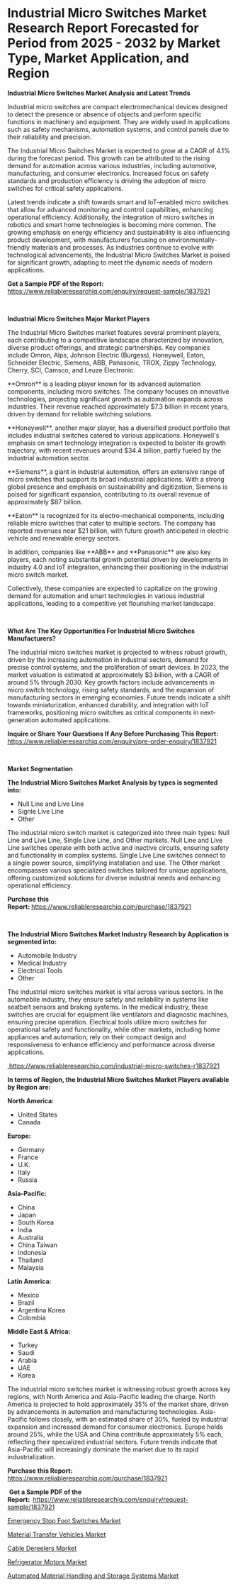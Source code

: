 <p><h1>Industrial Micro Switches Market Research Report Forecasted for Period from 2025 -  2032 by Market Type, Market Application, and Region</h1></p><p><strong>Industrial Micro Switches Market Analysis and Latest Trends</strong></p>
<p><p>Industrial micro switches are compact electromechanical devices designed to detect the presence or absence of objects and perform specific functions in machinery and equipment. They are widely used in applications such as safety mechanisms, automation systems, and control panels due to their reliability and precision. </p><p>The Industrial Micro Switches Market is expected to grow at a CAGR of 4.1% during the forecast period. This growth can be attributed to the rising demand for automation across various industries, including automotive, manufacturing, and consumer electronics. Increased focus on safety standards and production efficiency is driving the adoption of micro switches for critical safety applications. </p><p>Latest trends indicate a shift towards smart and IoT-enabled micro switches that allow for advanced monitoring and control capabilities, enhancing operational efficiency. Additionally, the integration of micro switches in robotics and smart home technologies is becoming more common. The growing emphasis on energy efficiency and sustainability is also influencing product development, with manufacturers focusing on environmentally-friendly materials and processes. As industries continue to evolve with technological advancements, the Industrial Micro Switches Market is poised for significant growth, adapting to meet the dynamic needs of modern applications.</p></p>
<p><strong>Get a Sample PDF of the Report:&nbsp;</strong> <a href="https://www.reliableresearchiq.com/enquiry/request-sample/1837921?utm_campaign=99&utm_medium=2&utm_source=Github&utm_content=ia&utm_term=09042025&utm_id=industrial-micro-switches">https://www.reliableresearchiq.com/enquiry/request-sample/1837921</a></p>
<p>&nbsp;</p>
<p><strong>Industrial Micro Switches Major Market Players</strong></p>
<p><p>The Industrial Micro Switches market features several prominent players, each contributing to a competitive landscape characterized by innovation, diverse product offerings, and strategic partnerships. Key companies include Omron, Alps, Johnson Electric (Burgess), Honeywell, Eaton, Schneider Electric, Siemens, ABB, Panasonic, TROX, Zippy Technology, Cherry, SCI, Camsco, and Leuze Electronic.</p><p>**Omron** is a leading player known for its advanced automation components, including micro switches. The company focuses on innovative technologies, projecting significant growth as automation expands across industries. Their revenue reached approximately $7.3 billion in recent years, driven by demand for reliable switching solutions.</p><p>**Honeywell**, another major player, has a diversified product portfolio that includes industrial switches catered to various applications. Honeywell's emphasis on smart technology integration is expected to bolster its growth trajectory, with recent revenues around $34.4 billion, partly fueled by the industrial automation sector.</p><p>**Siemens**, a giant in industrial automation, offers an extensive range of micro switches that support its broad industrial applications. With a strong global presence and emphasis on sustainability and digitization, Siemens is poised for significant expansion, contributing to its overall revenue of approximately $87 billion.</p><p>**Eaton** is recognized for its electro-mechanical components, including reliable micro switches that cater to multiple sectors. The company has reported revenues near $21 billion, with future growth anticipated in electric vehicle and renewable energy sectors.</p><p>In addition, companies like **ABB** and **Panasonic** are also key players, each noting substantial growth potential driven by developments in industry 4.0 and IoT integration, enhancing their positioning in the industrial micro switch market.</p><p>Collectively, these companies are expected to capitalize on the growing demand for automation and smart technologies in various industrial applications, leading to a competitive yet flourishing market landscape.</p></p>
<p>&nbsp;</p>
<p><strong>What Are The Key Opportunities For Industrial Micro Switches Manufacturers?</strong></p>
<p><p>The industrial micro switches market is projected to witness robust growth, driven by the increasing automation in industrial sectors, demand for precise control systems, and the proliferation of smart devices. In 2023, the market valuation is estimated at approximately $3 billion, with a CAGR of around 5% through 2030. Key growth factors include advancements in micro switch technology, rising safety standards, and the expansion of manufacturing sectors in emerging economies. Future trends indicate a shift towards miniaturization, enhanced durability, and integration with IoT frameworks, positioning micro switches as critical components in next-generation automated applications.</p></p>
<p><strong>Inquire or Share Your Questions If Any Before Purchasing This Report:</strong> <a href="https://www.reliableresearchiq.com/enquiry/pre-order-enquiry/1837921?utm_campaign=99&utm_medium=2&utm_source=Github&utm_content=ia&utm_term=09042025&utm_id=industrial-micro-switches">https://www.reliableresearchiq.com/enquiry/pre-order-enquiry/1837921</a></p>
<p>&nbsp;</p>
<p><strong>Market Segmentation</strong></p>
<p><strong>The Industrial Micro Switches Market Analysis by types is segmented into:</strong></p>
<p><ul><li>Null Line and Live Line</li><li>Signle Live Line</li><li>Other</li></ul></p>
<p><p>The industrial micro switch market is categorized into three main types: Null Line and Live Line, Single Live Line, and Other markets. Null Line and Live Line switches operate with both active and inactive circuits, ensuring safety and functionality in complex systems. Single Live Line switches connect to a single power source, simplifying installation and use. The Other market encompasses various specialized switches tailored for unique applications, offering customized solutions for diverse industrial needs and enhancing operational efficiency.</p></p>
<p><strong>Purchase this Report:&nbsp;</strong><a href="https://www.reliableresearchiq.com/purchase/1837921?utm_campaign=99&utm_medium=2&utm_source=Github&utm_content=ia&utm_term=09042025&utm_id=industrial-micro-switches">https://www.reliableresearchiq.com/purchase/1837921</a></p>
<p>&nbsp;</p>
<p><strong>The Industrial Micro Switches Market Industry Research by Application is segmented into:</strong></p>
<p><ul><li>Automobile Industry</li><li>Medical Industry</li><li>Electrical Tools</li><li>Other</li></ul></p>
<p><p>The industrial micro switches market is vital across various sectors. In the automobile industry, they ensure safety and reliability in systems like seatbelt sensors and braking systems. In the medical industry, these switches are crucial for equipment like ventilators and diagnostic machines, ensuring precise operation. Electrical tools utilize micro switches for operational safety and functionality, while other markets, including home appliances and automation, rely on their compact design and responsiveness to enhance efficiency and performance across diverse applications.</p></p>
<p><a href="https://www.reliableresearchiq.com/industrial-micro-switches-r1837921?utm_campaign=99&utm_medium=2&utm_source=Github&utm_content=ia&utm_term=09042025&utm_id=industrial-micro-switches">&nbsp;https://www.reliableresearchiq.com/industrial-micro-switches-r1837921</a></p>
<p><strong>In terms of Region, the Industrial Micro Switches Market Players available by Region are:</strong></p>
<p>
    <p> <strong> North America: </strong>
        <ul>
            <li>United States</li>
            <li>Canada</li>
        </ul>
        </p> 
    <p> <strong> Europe: </strong>
        <ul>
            <li>Germany</li>
            <li>France</li>
            <li>U.K.</li>
            <li>Italy</li>
            <li>Russia</li>
        </ul>
        </p> 
    <p> <strong> Asia-Pacific: </strong>
        <ul>
            <li>China</li>
            <li>Japan</li>
            <li>South Korea</li>
            <li>India</li>
            <li>Australia</li>
            <li>China Taiwan</li>
            <li>Indonesia</li>
            <li>Thailand</li>
            <li>Malaysia</li>
        </ul>
        </p> 
    <p> <strong> Latin America: </strong>
        <ul>
            <li>Mexico</li>
            <li>Brazil</li>
            <li>Argentina Korea</li>
            <li>Colombia</li>
        </ul>
        </p> 
    <p> <strong> Middle East & Africa: </strong>
        <ul>
            <li>Turkey</li>
            <li>Saudi</li>
            <li>Arabia</li>
            <li>UAE</li>
            <li>Korea</li>
        </ul>
    </p>
    </p>
<p><p>The industrial micro switches market is witnessing robust growth across key regions, with North America and Asia-Pacific leading the charge. North America is projected to hold approximately 35% of the market share, driven by advancements in automation and manufacturing technologies. Asia-Pacific follows closely, with an estimated share of 30%, fueled by industrial expansion and increased demand for consumer electronics. Europe holds around 25%, while the USA and China contribute approximately 5% each, reflecting their specialized industrial sectors. Future trends indicate that Asia-Pacific will increasingly dominate the market due to its rapid industrialization.</p></p>
<p><strong>Purchase this Report: </strong><a href="https://www.reliableresearchiq.com/purchase/1837921?utm_campaign=99&utm_medium=2&utm_source=Github&utm_content=ia&utm_term=09042025&utm_id=industrial-micro-switches">https://www.reliableresearchiq.com/purchase/1837921</a></p>
<p>&nbsp;<strong>Get a Sample PDF of the Report:&nbsp;&nbsp;</strong><a href="https://www.reliableresearchiq.com/enquiry/request-sample/1837921?utm_campaign=99&utm_medium=2&utm_source=Github&utm_content=ia&utm_term=09042025&utm_id=industrial-micro-switches">https://www.reliableresearchiq.com/enquiry/request-sample/1837921</a></p>
<p><strong></strong></p>
<p><p><a href="https://github.com/vespigeakexc/Market-Research-Report-List-1/blob/main/emergency-stop-foot-switches-market.md?utm_campaign=99&utm_medium=2&utm_source=Github&utm_content=ia&utm_term=09042025&utm_id=industrial-micro-switches">Emergency Stop Foot Switches Market</a></p><p><a href="https://github.com/eimutelufta/Market-Research-Report-List-1/blob/main/material-transfer-vehicles-market.md?utm_campaign=99&utm_medium=2&utm_source=Github&utm_content=ia&utm_term=09042025&utm_id=industrial-micro-switches">Material Transfer Vehicles Market</a></p><p><a href="https://github.com/saqafidrahea/Market-Research-Report-List-1/blob/main/cable-dereelers-market.md?utm_campaign=99&utm_medium=2&utm_source=Github&utm_content=ia&utm_term=09042025&utm_id=industrial-micro-switches">Cable Dereelers Market</a></p><p><a href="https://github.com/afghatakito29/Market-Research-Report-List-1/blob/main/refrigerator-motors-market.md?utm_campaign=99&utm_medium=2&utm_source=Github&utm_content=ia&utm_term=09042025&utm_id=industrial-micro-switches">Refrigerator Motors Market</a></p><p><a href="https://github.com/bartzthateis/Market-Research-Report-List-1/blob/main/automated-material-handling-and-storage-systems-market.md?utm_campaign=99&utm_medium=2&utm_source=Github&utm_content=ia&utm_term=09042025&utm_id=industrial-micro-switches">Automated Material Handling and Storage Systems Market</a></p></p>